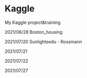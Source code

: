 # Kaggle
My Kaggle project&amp;training


2021/06/28 Boston_housing  

2021/07/20 Sunlightsedu - Rossmann  

2021/07/21 

2021/07/22 

2021/07/27 
